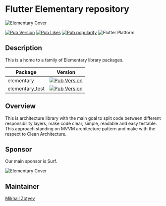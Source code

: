 # Flutter Elementary repository

![Elementary Cover](https://i.ibb.co/jgkB4ZN/Elementary-Logo.png)

[![Pub Version](https://img.shields.io/pub/v/elementary?logo=dart&logoColor=white)](https://pub.dev/packages/elementary)
[![Pub Likes](https://badgen.net/pub/likes/elementary)](https://pub.dev/packages/elementary)
[![Pub popularity](https://badgen.net/pub/popularity/elementary)](https://pub.dev/packages/elementary)
![Flutter Platform](https://badgen.net/pub/flutter-platform/elementary)

## Description

This is a home to a family of Elementary library packages.

| Package       | Version       |
| --------------|:-------------:|
| elementary      | [![Pub Version](https://img.shields.io/pub/v/elementary?logo=dart&logoColor=white)](https://pub.dev/packages/elementary) |
| elementary_test      | [![Pub Version](https://img.shields.io/pub/v/elementary_test?logo=dart&logoColor=white)](https://pub.dev/packages/elementary_test)      |

## Overview

This is architecture library with the main goal to split code between different responsibility layers, make code clear, simple, readable and easy testable.
This approach standing on MVVM architecture pattern and make with the respect to Clean Architecture.

## Sponsor

Our main sponsor is Surf.

![Elementary Cover](https://surf.ru/wp-content/themes/surf/img/logo.svg)

## Maintainer

[Mikhail Zotyev](https://github.com/MbIXjkee)

